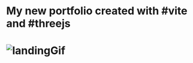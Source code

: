 <h1>My new portfolio created with #vite and #threejs<h1>


![landingGif](https://github.com/sulimanbadour1/My_new_portfolio/assets/71437804/fd5e7021-96b3-4a59-a586-61c6c9436d28)
